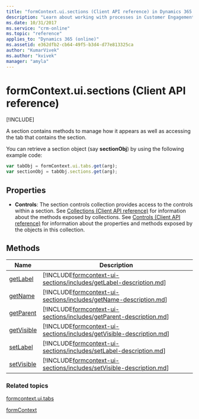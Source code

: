 ```yaml
---
title: "formContext.ui.sections (Client API reference) in Dynamics 365 Customer Engagement| MicrosoftDocs"
description: "Learn about working with processes in Customer Engagement using client API."
ms.date: 10/31/2017
ms.service: "crm-online"
ms.topic: "reference"
applies_to: "Dynamics 365 (online)"
ms.assetid: e362dfb2-cb64-49f5-b3d4-d77e813325ca
author: "KumarVivek"
ms.author: "kvivek"
manager: "amyla"
---
```

# formContext.ui.sections (Client API reference)

[!INCLUDE[](../../../includes/cc_applies_to_update_9_0_0.md)]

A section contains methods to manage how it appears as well as accessing the tab that contains the section.

You can retrieve a section object (say **sectionObj**) by using the following example code:

```JavaScript
var tabObj = formContext.ui.tabs.get(arg);
var sectionObj = tabObj.sections.get(arg);
```

## Properties

- **Controls**: The section controls collection provides access to the controls within a section. See [Collections (Client API reference)](collections.md) for information about the methods exposed by collections. See [Controls (Client API reference)](controls.md) for information about the properties and methods exposed by the objects in this collection.


## Methods

|                        Name                         |                                                            Description                                                             |
|-----------------------------------------------------|------------------------------------------------------------------------------------------------------------------------------------|
|   [getLabel](formcontext-ui-sections/getLabel.md)   |   [!INCLUDE[formcontext-ui-sections/includes/getLabel-description.md](formcontext-ui-sections/includes/getLabel-description.md)]   |
|    [getName](formcontext-ui-sections/getName.md)    |    [!INCLUDE[formcontext-ui-sections/includes/getName-description.md](formcontext-ui-sections/includes/getName-description.md)]    |
|  [getParent](formcontext-ui-sections/getParent.md)  |  [!INCLUDE[formcontext-ui-sections/includes/getParent-description.md](formcontext-ui-sections/includes/getParent-description.md)]  |
| [getVisible](formcontext-ui-sections/getVisible.md) | [!INCLUDE[formcontext-ui-sections/includes/getVisible-description.md](formcontext-ui-sections/includes/getVisible-description.md)] |
|   [setLabel](formcontext-ui-sections/setLabel.md)   |   [!INCLUDE[formcontext-ui-sections/includes/setLabel-description.md](formcontext-ui-sections/includes/setLabel-description.md)]   |
| [setVisible](formcontext-ui-sections/setVisible.md) | [!INCLUDE[formcontext-ui-sections/includes/setVisible-description.md](formcontext-ui-sections/includes/setVisible-description.md)] |

### Related topics

[formcontext.ui.tabs](formcontext-ui-tabs.md)

[formContext](../clientapi-form-context.md)